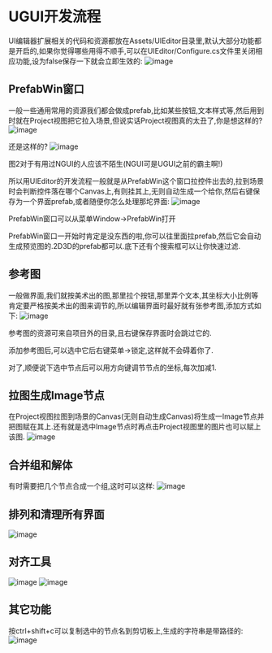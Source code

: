 # UGUI开发流程

UI编辑器扩展相关的代码和资源都放在Assets/UIEditor目录里,默认大部分功能都是开启的,如果你觉得哪些用得不顺手,可以在UIEditor/Configure.cs文件里关闭相应功能,设为false保存一下就会立即生效的:
![image](https://github.com/BalckCat/UIEditor/blob/master/Picture/img_1.png)


## PrefabWin窗口

一般一些通用常用的资源我们都会做成prefab,比如某些按钮,文本样式等,然后用到时就在Project视图把它拉入场景,但说实话Project视图真的太丑了,你是想这样的?
![image](https://github.com/BalckCat/UIEditor/blob/master/Picture/img_2.png)

还是这样的?
![image](https://github.com/BalckCat/UIEditor/blob/master/Picture/img_3.png)

图2对于有用过NGUI的人应该不陌生(NGUI可是UGUI之前的霸主啊!)

所以用UIEditor的开发流程一般就是从PrefabWin这个窗口拉控件出去的,拉到场景时会判断控件落在哪个Canvas上,有则挂其上,无则自动生成一个给你,然后右键保存为一个界面prefab,或者随便你怎么处理那坨界面:
![image](https://github.com/BalckCat/UIEditor/blob/master/Picture/prefab%20win.gif)

PrefabWin窗口可以从菜单Window-&gt;PrefabWin打开

PrefabWin窗口一开始时肯定是没东西的啦,你可以往里面拉prefab,然后它会自动生成预览图的.2D3D的prefab都可以.底下还有个搜索框可以让你快速过滤.

## 参考图

一般做界面,我们就按美术出的图,那里拉个按钮,那里弄个文本,其坐标大小比例等肯定要严格按美术出的图来调节的,所以编辑界面时最好就有张参考图,添加方式如下:
![image](https://github.com/BalckCat/UIEditor/blob/master/Picture/consult%20pic.gif)

参考图的资源可来自项目外的目录,且右键保存界面时会跳过它的.

添加参考图后,可以选中它后右键菜单-&gt;锁定,这样就不会碍着你了.

对了,顺便说下选中节点后可以用方向键调节节点的坐标,每次加减1.

## 拉图生成Image节点

在Project视图拉图到场景的Canvas(无则自动生成Canvas)将生成一Image节点并把图赋在其上.还有就是选中Image节点时再点击Project视图里的图片也可以赋上该图.
![image](https://github.com/BalckCat/UIEditor/blob/master/Picture/drag%20pic.gif)


## 合并组和解体

有时需要把几个节点合成一个组,这时可以这样:
![image](https://github.com/BalckCat/UIEditor/blob/master/Picture/make%20group.gif)


## 排列和清理所有界面

![image](https://github.com/BalckCat/UIEditor/blob/master/Picture/sort%20and%20clean.gif)

## 对齐工具

![image](https://github.com/BalckCat/UIEditor/blob/master/Picture/img_4.png)
![image](https://github.com/BalckCat/UIEditor/blob/master/Picture/align%20tool.gif)


## 其它功能

按ctrl+shift+c可以复制选中的节点名到剪切板上,生成的字符串是带路径的:
![image](https://github.com/BalckCat/UIEditor/blob/master/Picture/img_5.png)
